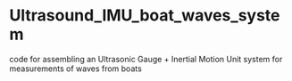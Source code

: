# Ultrasound_IMU_boat_waves_system
code for assembling an Ultrasonic Gauge + Inertial Motion Unit system for measurements of waves from boats
